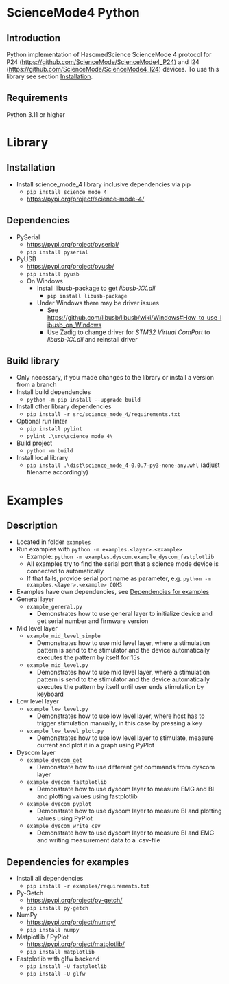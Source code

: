 # ScienceMode4 Python

## Introduction

Python implementation of HasomedScience ScienceMode 4 protocol for P24 (https://github.com/ScienceMode/ScienceMode4_P24) and I24 (https://github.com/ScienceMode/ScienceMode4_I24) devices. To use this library see section [Installation](#installation).

## Requirements

Python 3.11 or higher

# Library

## Installation
- Install science_mode_4 library inclusive dependencies via pip
  - `pip install science_mode_4`
  - https://pypi.org/project/science-mode-4/

## Dependencies
- PySerial
  - https://pypi.org/project/pyserial/
  - `pip install pyserial`
- PyUSB
  - https://pypi.org/project/pyusb/
  - `pip install pyusb` 
  - On Windows
    - Install libusb-package to get _libusb-XX.dll_
      - `pip install libusb-package`
    - Under Windows there may be driver issues
      - See https://github.com/libusb/libusb/wiki/Windows#How_to_use_libusb_on_Windows
      - Use Zadig to change driver for _STM32 Virtual ComPort_ to _libusb-XX.dll_ and reinstall driver

## Build library
- Only necessary, if you made changes to the library or install a version from a branch
- Install build dependencies
  - `python -m pip install --upgrade build`
- Install other library dependencies
  - `pip install -r src/science_mode_4/requirements.txt`
- Optional run linter
  - `pip install pylint`
  - `pylint .\src\science_mode_4\`
- Build project
  - `python -m build`
- Install local library
  - `pip install .\dist\science_mode_4-0.0.7-py3-none-any.whl` (adjust filename accordingly)

# Examples

## Description
- Located in folder `examples`
- Run examples with `python -m examples.<layer>.<example>`
  - Example: `python -m examples.dyscom.example_dyscom_fastplotlib`
  - All examples try to find the serial port that a science mode device is connected to automatically
  - If that fails, provide serial port name as parameter, e.g. `python -m examples.<layer>.<example> COM3`
- Examples have own dependencies, see [Dependencies for examples](#dependencies-for-examples)
- General layer
  - `example_general.py`
    - Demonstrates how to use general layer to initialize device and get serial number and firmware version
- Mid level layer
  - `example_mid_level_simple`
    - Demonstrates how to use mid level layer, where a stimulation pattern is send to the stimulator and the device automatically executes the pattern by itself for 15s
  - `example_mid_level.py`
    - Demonstrates how to use mid level layer, where a stimulation pattern is send to the stimulator and the device automatically executes the pattern by itself until user ends stimulation by keyboard
- Low level layer
  - `example_low_level.py`
    - Demonstrates how to use low level layer, where host has to trigger stimulation manually, in this case by pressing a key 
  - `example_low_level_plot.py`
    - Demonstrates how to use low level layer to stimulate, measure current and plot it in a graph using PyPlot
- Dyscom layer
  - `example_dyscom_get`
    - Demonstrate how to use different get commands from dyscom layer
  - `example_dyscom_fastplotlib`
    - Demonstrate how to use dyscom layer to measure EMG and BI and plotting values using fastplotlib
  - `example_dyscom_pyplot`
    - Demonstrate how to use dyscom layer to measure BI and plotting values using PyPlot
  - `example_dyscom_write_csv`
    - Demonstrate how to use dyscom layer to measure BI and EMG and writing measurement data to a .csv-file

## Dependencies for examples
- Install all dependencies
  - `pip install -r examples/requirements.txt`
- Py-Getch
  - https://pypi.org/project/py-getch/
  - `pip install py-getch`
- NumPy
  - https://pypi.org/project/numpy/
  - `pip install numpy`
- Matplotlib / PyPlot
  - https://pypi.org/project/matplotlib/
  - `pip install matplotlib`
- Fastplotlib with glfw backend
  - `pip install -U fastplotlib`
  - `pip install -U glfw`

